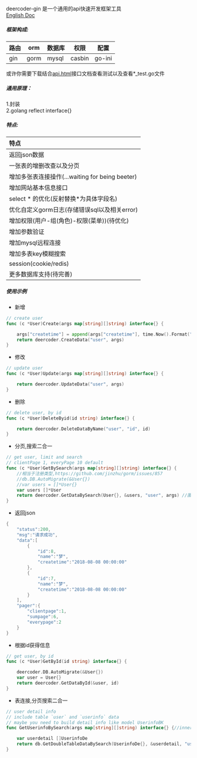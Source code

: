 deercoder-gin 是一个通用的api快速开发框架工具  
[English Doc](README-en.md)

##### 框架构成:  
| 路由 | orm  | 数据库 | 权限   | 配置    |
| --- | ---- | ----  | ------ | ------ |
| gin | gorm | mysql | casbin | go-ini | 

或许你需要下载结合[api.html](./demo/api.html)接口文档查看测试以及查看*_test.go文件
##### 通用原理：

1.封装  
2.golang reflect interface{}  

##### 特点:
| 特点 | 
| :------ |
| 返回json数据 |  
| 一张表的增删改查以及分页 |   
| 增加多张表连接操作(...waiting for being beeter) |  
| 增加网站基本信息接口 |  
| select * 的优化(反射替换*为具体字段名) |
| 优化自定义gorm日志(存储错误sql以及相关error) |  
| 增加权限(用户-组(角色)-权限(菜单))(待优化) |
| 增加参数验证 |
| 增加mysql远程连接 |
| 增加多表key模糊搜索 |
| session(cookie/redis) |
| 更多数据库支持(待完善) |

##### 使用示例  
- 新增
```go
// create user
func (c *User)Create(args map[string][]string) interface{} {

	args["createtime"] = append(args["createtime"], time.Now().Format("2006-01-02 15:04:05"))
	return deercoder.CreateData("user", args)
}
```
- 修改

```go
// update user
func (c *User)Update(args map[string][]string) interface{} {

	return deercoder.UpdateData("user", args)
}
```
- 删除
```go
// delete user, by id
func (c *User)DeleteByid(id string) interface{} {

	return deercoder.DeleteDataByName("user", "id", id)
}
```

- 分页,搜索二合一
```go
// get user, limit and search
// clientPage 1, everyPage 10 default
func (c *User)GetBySearch(args map[string][]string) interface{} {
	//相当于注册类型,https://github.com/jinzhu/gorm/issues/857
	//db.DB.AutoMigrate(&User{})
	//var users = []*User{}
	var users []*User
	return deercoder.GetDataBySearch(User{}, &users, "user", args) //匿名User{}
}
```
- 返回json
```go
{
    "status":200,
    "msg":"请求成功",
    "data":[
        {
            "id":8,
            "name":"梦",
            "createtime":"2018-08-08 00:00:00"
        },
        {
            "id":7,
            "name":"梦",
            "createtime":"2018-08-08 00:00:00"
        }
    ],
    "pager":{
        "clientpage":1,
        "sumpage":6,
        "everypage":2
    }
}
```
- 根据id获得信息
```go
// get user, by id
func (c *User)GetById(id string) interface{} {

	deercoder.DB.AutoMigrate(&User{})
	var user = User{}
	return deercoder.GetDataById(&user, id)
}
```
- 表连接,分页搜索二合一
```go
// user detail info
// include table `user` and `userinfo` data
// maybe you need to build detail info like model UserinfoBK
func GetUserinfoBySearch(args map[string][]string) interface{} {//inner join 

	var userdetail []UserinfoDe
	return db.GetDoubleTableDataBySearch(UserinfoDe{}, &userdetail, "userinfo", "user", args)
}
```